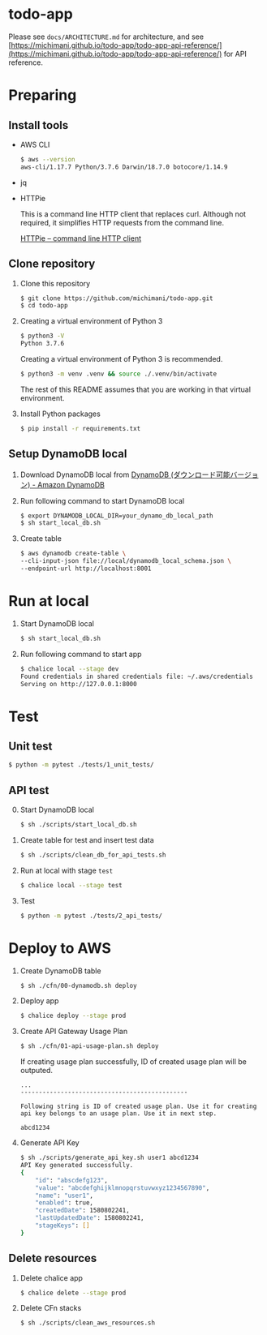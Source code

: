 todo-app
===

Please see `docs/ARCHITECTURE.md` for architecture, and see [https://michimani.github.io/todo-app/todo-app-api-reference/](https://michimani.github.io/todo-app/todo-app-api-reference/) for API reference.



# Preparing

## Install tools

- AWS CLI

    ```zsh
    $ aws --version
    aws-cli/1.17.7 Python/3.7.6 Darwin/18.7.0 botocore/1.14.9
    ```

- jq
    
- HTTPie
    
    This is a command line HTTP client that replaces curl. Although not required, it simplifies HTTP requests from the command line.
    
    [HTTPie – command line HTTP client](https://httpie.org/)

## Clone repository

1. Clone this repository

    ```zsh
    $ git clone https://github.com/michimani/todo-app.git
    $ cd todo-app
    ```

2. Creating a virtual environment of Python 3
    
    ```zsh
    $ python3 -V
    Python 3.7.6
    ```
    
    Creating a virtual environment of Python 3 is recommended. 
    
    ```zsh
    $ python3 -m venv .venv && source ./.venv/bin/activate
    ```
    
    The rest of this README assumes that you are working in that virtual environment.

3. Install Python packages

    ```zsh
    $ pip install -r requirements.txt
    ```

## Setup DynamoDB local

1. Download DynamoDB local from [DynamoDB (ダウンロード可能バージョン) - Amazon DynamoDB](https://docs.aws.amazon.com/ja_jp/amazondynamodb/latest/developerguide/DynamoDBLocal.DownloadingAndRunning.html)

2. Run following command to start DynamoDB local
  
    ```zsh
    $ export DYNAMODB_LOCAL_DIR=your_dynamo_db_local_path
    $ sh start_local_db.sh
    ```

3. Create table
  
    ```zsh
    $ aws dynamodb create-table \
    --cli-input-json file://local/dynamodb_local_schema.json \
    --endpoint-url http://localhost:8001
    ```

# Run at local

1. Start DynamoDB local

    ```zsh
    $ sh start_local_db.sh
    ```

2. Run following command to start app

    ```zsh
    $ chalice local --stage dev
    Found credentials in shared credentials file: ~/.aws/credentials
    Serving on http://127.0.0.1:8000
    ```

# Test

## Unit test

```zsh
$ python -m pytest ./tests/1_unit_tests/
```

## API test

0. Start DynamoDB local

    ```zsh
    $ sh ./scripts/start_local_db.sh
    ```

1. Create table for test and insert test data

    ```zsh
    $ sh ./scripts/clean_db_for_api_tests.sh
    ```

2. Run at local with stage `test`

    ```zsh
    $ chalice local --stage test
    ```
    
3. Test

    ```zsh
    $ python -m pytest ./tests/2_api_tests/
    ```

# Deploy to AWS

1. Create DynamoDB table

    ```zsh
    $ sh ./cfn/00-dynamodb.sh deploy
    ```

2. Deploy app

    ```zsh
    $ chalice deploy --stage prod
    ```

3. Create API Gateway Usage Plan

    ```zsh
    $ sh ./cfn/01-api-usage-plan.sh deploy
    ```

    If creating usage plan successfully, ID of created usage plan will be outputed. 

    ```
    ...
    ----------------------------------------------

    Following string is ID of created usage plan. Use it for creating api key belongs to an usage plan. Use it in next step.

    abcd1234
    ```

4. Generate API Key

    ```zsh
    $ sh ./scripts/generate_api_key.sh user1 abcd1234
    API Key generated successfully.
    {
        "id": "abscdefg123",
        "value": "abcdefghijklmnopqrstuvwxyz1234567890",
        "name": "user1",
        "enabled": true,
        "createdDate": 1580802241,
        "lastUpdatedDate": 1580802241,
        "stageKeys": []
    }
    ```

## Delete resources

1. Delete chalice app

    ```zsh
    $ chalice delete --stage prod
    ```

2. Delete CFn stacks

    ```zsh
    $ sh ./scripts/clean_aws_resources.sh
    ```
